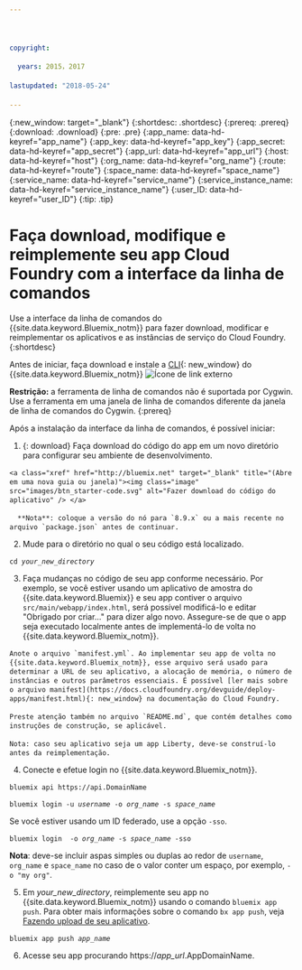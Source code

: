 ```yaml
---



copyright:

  years: 2015，2017

lastupdated: "2018-05-24"

---
```


{:new_window: target="_blank"}
{:shortdesc: .shortdesc}
{:prereq: .prereq}
{:download: .download}
{:pre: .pre}
{:app_name: data-hd-keyref="app_name"}
{:app_key: data-hd-keyref="app_key"}
{:app_secret: data-hd-keyref="app_secret"}
{:app_url: data-hd-keyref="app_url"}
{:host: data-hd-keyref="host"}
{:org_name: data-hd-keyref="org_name"}
{:route: data-hd-keyref="route"}
{:space_name: data-hd-keyref="space_name"}
{:service_name: data-hd-keyref="service_name"}
{:service_instance_name: data-hd-keyref="service_instance_name"}
{:user_ID: data-hd-keyref="user_ID"}
{:tip: .tip}

# Faça download, modifique e reimplemente seu app Cloud Foundry com a interface da linha de comandos

Use a interface da linha de comandos do {{site.data.keyword.Bluemix_notm}} para fazer download, modificar e reimplementar os aplicativos e as instâncias de serviço do Cloud Foundry.
{:shortdesc}

Antes de iniciar, faça download e instale a [CLI](/docs/cli/index.html#overview){: new_window} do {{site.data.keyword.Bluemix_notm}} ![Ícone de link externo](../../../icons/launch-glyph.svg)


**Restrição:** a ferramenta de linha de comandos não é suportada por Cygwin. Use a ferramenta em uma janela de linha de comandos diferente da janela de linha de comandos do Cygwin.
{:prereq}

Após a instalação da interface da linha de comandos, é possível iniciar:

  1. {: download} Faça download do código do app em um novo diretório para configurar seu ambiente de desenvolvimento.

    <a class="xref" href="http://bluemix.net" target="_blank" title="(Abre em uma nova guia ou janela)"><img class="image" src="images/btn_starter-code.svg" alt="Fazer download do código do aplicativo" /> </a>

      **Nota**: coloque a versão do nó para `8.9.x` ou a mais recente no arquivo `package.json` antes de continuar.

  2. Mude para o diretório no qual o seu código está localizado.

  <pre class="pre"><code class="hljs">cd <var class="keyword varname">your_new_directory</var></code></pre>

  3.  Faça mudanças no código de seu app conforme necessário. Por exemplo, se você estiver usando um aplicativo de amostra do {{site.data.keyword.Bluemix}} e seu app contiver o arquivo `src/main/webapp/index.html`, será possível modificá-lo e editar "Obrigado por criar..." para dizer algo novo. Assegure-se de que o app seja executado localmente antes de implementá-lo de volta no {{site.data.keyword.Bluemix_notm}}.

    Anote o arquivo `manifest.yml`. Ao implementar seu app de volta no {{site.data.keyword.Bluemix_notm}}, esse arquivo será usado para determinar a URL de seu aplicativo, a alocação de memória, o número de instâncias e outros parâmetros essenciais. É possível [ler mais sobre o arquivo manifest](https://docs.cloudfoundry.org/devguide/deploy-apps/manifest.html){: new_window} na documentação do Cloud Foundry.

    Preste atenção também no arquivo `README.md`, que contém detalhes como instruções de construção, se aplicável.

    Nota: caso seu aplicativo seja um app Liberty, deve-se construí-lo antes da reimplementação.

  4. Conecte e efetue login no {{site.data.keyword.Bluemix_notm}}.

  <pre class="pre"><code class="hljs">bluemix api https://api.<span class="keyword" data-hd-keyref="DomainName">DomainName</span></code></pre>

  <pre class="pre"><code class="hljs">bluemix login -u <var class="keyword varname" data-hd-keyref="user_ID">username</var> -o <var class="keyword varname" data-hd-keyref="org_name">org_name</var> -s <var class="keyword varname" data-hd-keyref="space_name">space_name</var></code></pre>

  Se você estiver usando um ID federado, use a opção `-sso`.

  <pre class="pre"><code class="hljs">bluemix login  -o <var class="keyword varname" data-hd-keyref="org_name">org_name</var> -s <var class="keyword varname" data-hd-keyref="space_name">space_name</var> -sso</code></pre>

  **Nota**: deve-se incluir aspas simples ou duplas ao redor de `username`, `org_name` e `space_name` no caso de o valor conter um espaço, por exemplo, `-o "my org"`.

  5. Em <var class="keyword varname">your_new_directory</var>, reimplemente seu app no {{site.data.keyword.Bluemix_notm}} usando o comando `bluemix app push`. Para obter mais informações sobre o comando `bx app push`, veja [Fazendo upload de seu aplicativo](/docs/starters/upload_app.html).

  <pre class="pre"><code class="hljs">bluemix app push <var class="keyword varname" data-hd-keyref="app_name">app_name</var></code></pre>

  6. Acesse seu app procurando https://<var class="keyword varname" data-hd-keyref="app_url">app_url</var>.<span class="keyword" data-hd-keyref="APPDomain">AppDomainName</span>.
